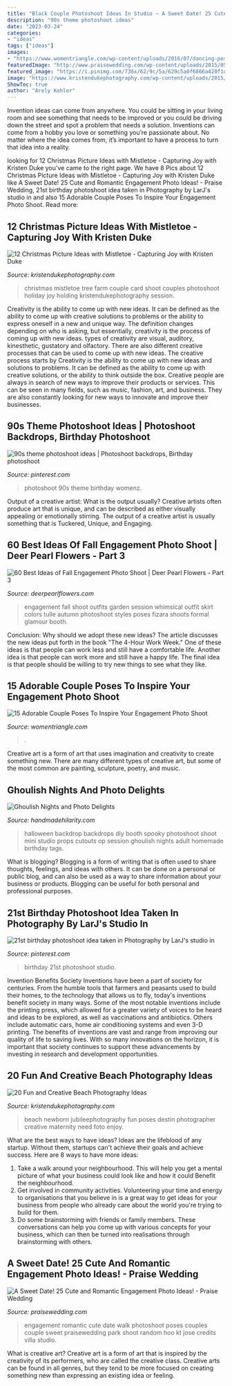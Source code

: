 ```yaml
---
title: "Black Couple Photoshoot Ideas In Studio ~ A Sweet Date! 25 Cute And Romantic Engagement Photo Ideas!"
description: "90s theme photoshoot ideas"
date: "2023-03-24"
categories:
- "ideas"
tags: ["ideas"]
images:
- "https://www.womentriangle.com/wp-content/uploads/2016/07/dancing-pose-1.jpg"
featuredImage: "http://www.praisewedding.com/wp-content/uploads/2015/05/02-random_walk.jpg"
featured_image: "https://i.pinimg.com/736x/62/9c/5a/629c5a0f6866a420f1da4cbbab79b229.jpg"
image: "https://www.kristendukephotography.com/wp-content/uploads/2015/03/newborn.jpg"
ShowToc: true
author: "Arely Kohler"
---
```



Invention ideas can come from anywhere. You could be sitting in your living room and see something that needs to be improved or you could be driving down the street and spot a problem that needs a solution. Inventions can come from a hobby you love or something you’re passionate about. No matter where the idea comes from, it’s important to have a process to turn that idea into a reality.

	

		
looking for 12 Christmas Picture Ideas with Mistletoe - Capturing Joy with Kristen Duke you've came to the right page. We have 8 Pics about 12 Christmas Picture Ideas with Mistletoe - Capturing Joy with Kristen Duke like A Sweet Date! 25 Cute and Romantic Engagement Photo Ideas! - Praise Wedding, 21st birthday photoshoot idea taken in Photography by LarJ&#039;s studio in and also 15 Adorable Couple Poses To Inspire Your Engagement Photo Shoot. Read more:
		
    
## 12 Christmas Picture Ideas With Mistletoe - Capturing Joy With Kristen Duke

<img loading=lazy src="http://www.kristendukephotography.com/wp-content/uploads/2014/12/couple-tree-farm.jpg" onerror="this.onerror=null;this.src='https://tse4.mm.bing.net/th?id=OIP.jPafUbo1BAsTdbiIXMsBfAHaLH&amp;pid=15.1';" alt="12 Christmas Picture Ideas with Mistletoe - Capturing Joy with Kristen Duke">

_Source: kristendukephotography.com_

>christmas mistletoe tree farm couple card shoot couples photoshoot holiday joy holding kristendukephotography session. 

	

Creativity is the ability to come up with new ideas. It can be defined as the ability to come up with creative solutions to problems or the ability to express oneself in a new and unique way. The definition changes depending on who is asking, but essentially, creativity is the process of coming up with new ideas. types of creativity are visual, auditory, kinesthetic, gustatory and olfactory. There are also different creative processes that can be used to come up with new ideas. The creative process starts by
Creativity is the ability to come up with new ideas and solutions to problems. It can be defined as the ability to come up with creative solutions, or the ability to think outside the box. Creative people are always in search of new ways to improve their products or services. This can be seen in many fields, such as music, fashion, art, and business. They are also constantly looking for new ways to innovate and improve their businesses.

    
## 90s Theme Photoshoot Ideas | Photoshoot Backdrops, Birthday Photoshoot

<img loading=lazy src="https://i.pinimg.com/736x/62/9c/5a/629c5a0f6866a420f1da4cbbab79b229.jpg" onerror="this.onerror=null;this.src='https://tse3.mm.bing.net/th?id=OIP.40plsfpAVFR2kjVATXCyKQHaLH&amp;pid=15.1';" alt="90s theme photoshoot ideas | Photoshoot backdrops, Birthday photoshoot">

_Source: pinterest.com_

>photoshoot 90s theme birthday womenz. 

	

Output of a creative artist: What is the output usually?
Creative artists often produce art that is unique, and can be described as either visually appealing or emotionally stirring. The output of a creative artist is usually something that is Tuckered, Unique, and Engaging.

    
## 60 Best Ideas Of Fall Engagement Photo Shoot | Deer Pearl Flowers - Part 3

<img loading=lazy src="https://www.deerpearlflowers.com/wp-content/uploads/2016/08/Fall-Engagement-Photo-Shoot-and-Poses-Ideas-53.jpg" onerror="this.onerror=null;this.src='https://tse4.mm.bing.net/th?id=OIP.7_vg_RnJURCIyKOVLGQ8AwHaLH&amp;pid=15.1';" alt="60 Best Ideas of Fall Engagement Photo Shoot | Deer Pearl Flowers - Part 3">

_Source: deerpearlflowers.com_

>engagement fall shoot outfits garden session whimsical outfit skirt colors tulle autumn photoshoot styles poses fizara shoots formal glamour booth. 

	

Conclusion: Why should we adopt these new ideas?
The article discusses the new ideas put forth in the book "The 4-Hour Work Week." One of these ideas is that people can work less and still have a comfortable life. Another idea is that people can work more and still have a happy life. The final idea is that people should be willing to try new things to see what they like.

    
## 15 Adorable Couple Poses To Inspire Your Engagement Photo Shoot

<img loading=lazy src="https://www.womentriangle.com/wp-content/uploads/2016/07/dancing-pose-1.jpg" onerror="this.onerror=null;this.src='https://tse3.mm.bing.net/th?id=OIP.tE8PjnIoy9BmHP68sTwfwgHaKr&amp;pid=15.1';" alt="15 Adorable Couple Poses To Inspire Your Engagement Photo Shoot">

_Source: womentriangle.com_

>. 

	

Creative art is a form of art that uses imagination and creativity to create something new. There are many different types of creative art, but some of the most common are painting, sculpture, poetry, and music.

    
## Ghoulish Nights And Photo Delights

<img loading=lazy src="http://www.handmadehilarity.com/wp-content/uploads/2013/10/66754fd9baa9a4816a94f43fd6c56c23.jpg" onerror="this.onerror=null;this.src='https://tse1.mm.bing.net/th?id=OIP.QUocp7wLbatsXYxUsBYEawHaHa&amp;pid=15.1';" alt="Ghoulish Nights and Photo Delights">

_Source: handmadehilarity.com_

>halloween backdrop backdrops diy booth spooky photoshoot shoot mini studio props cutouts op session ghoulish nights adult homemade birthday tags. 

	

What is blogging?
Blogging is a form of writing that is often used to share thoughts, feelings, and ideas with others. It can be done on a personal or public blog, and can also be used as a way to share information about your business or products. Blogging can be useful for both personal and professional purposes.

    
## 21st Birthday Photoshoot Idea Taken In Photography By LarJ&#039;s Studio In

<img loading=lazy src="https://i.pinimg.com/736x/fe/ef/82/feef82d2fbdc0d0094cfe5e85aa2f744.jpg" onerror="this.onerror=null;this.src='https://tse4.mm.bing.net/th?id=OIP.mbpktSCaitCNFk4kLuvdCAHaLB&amp;pid=15.1';" alt="21st birthday photoshoot idea taken in Photography by LarJ&#039;s studio in">

_Source: pinterest.com_

>birthday 21st photoshoot studio. 

	

Invention Benefits Society
Inventions have been a part of society for centuries. From the humble tools that farmers and peasants used to build their homes, to the technology that allows us to fly, today's inventions benefit society in many ways. 
Some of the most notable inventions include the printing press, which allowed for a greater variety of voices to be heard and ideas to be explored, as well as vaccinations and antibiotics. Others include automatic cars, home air conditioning systems and even 3-D printing. 
The benefits of inventions are vast and range from improving our quality of life to saving lives. With so many innovations on the horizon, it is important that society continues to support these advancements by investing in research and development opportunities.

    
## 20 Fun And Creative Beach Photography Ideas

<img loading=lazy src="https://www.kristendukephotography.com/wp-content/uploads/2015/03/newborn.jpg" onerror="this.onerror=null;this.src='https://tse2.mm.bing.net/th?id=OIP.npjMxN3zpoKZ4aiG9Lq7ogHaLI&amp;pid=15.1';" alt="20 Fun and Creative Beach Photography Ideas">

_Source: kristendukephotography.com_

>beach newborn jubileephotography fun poses destin photographer creative maternity need foto enjoy. 

	

What are the best ways to have ideas?
Ideas are the lifeblood of any startup. Without them, startups can't achieve their goals and achieve success. Here are 8 ways to have more ideas:
1. Take a walk around your neighbourhood. This will help you get a mental picture of what your business could look like and how it could Benefit the neighbourhood.
2. Get involved in community activities. Volunteering your time and energy to organisations that you believe in is a great way to get ideas for your business from people who already care about the world you're trying to build for them. 
3. Do some brainstorming with friends or family members. These conversations can help you come up with various concepts for your business, which can then be turned into realisations through brainstorming with others. 

    
## A Sweet Date! 25 Cute And Romantic Engagement Photo Ideas! - Praise Wedding

<img loading=lazy src="http://www.praisewedding.com/wp-content/uploads/2015/05/02-random_walk.jpg" onerror="this.onerror=null;this.src='https://tse4.mm.bing.net/th?id=OIP.4Rco0JMViOCoH4ABO-Ph8wHaPp&amp;pid=15.1';" alt="A Sweet Date! 25 Cute and Romantic Engagement Photo Ideas! - Praise Wedding">

_Source: praisewedding.com_

>engagement romantic cute date walk photoshoot poses couples couple sweet praisewedding park shoot random hoo kt jose credits villa studio. 

	

What is creative art?
Creative art is a form of art that is inspired by the creativity of its performers, who are called the creative class. Creative arts can be found in all genres, but they tend to be more focused on creating something new than expressing an existing idea or feeling.

